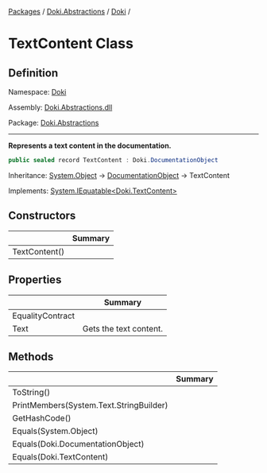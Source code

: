 [Packages](../../README.md) / [Doki.Abstractions](../README.md) / [Doki](README.md) / 

# TextContent Class

## Definition

Namespace: [Doki](README.md)

Assembly: [Doki.Abstractions.dll](../README.md)

Package: [Doki.Abstractions](https://www.nuget.org/packages/Doki.Abstractions)

---

**Represents a text content in the documentation.**

```csharp
public sealed record TextContent : Doki.DocumentationObject
```

Inheritance: [System.Object](https://learn.microsoft.com/en-us/dotnet/api/System.Object) → [DocumentationObject](Doki.DocumentationObject.md) → TextContent

Implements: [System.IEquatable&lt;Doki.TextContent&gt;](https://learn.microsoft.com/en-us/dotnet/api/System.IEquatable&lt;Doki.TextContent&gt;)

## Constructors

|   |Summary|
|---|---|
|TextContent()||


## Properties

|   |Summary|
|---|---|
|EqualityContract||
|Text| Gets the text content.|


## Methods

|   |Summary|
|---|---|
|ToString()||
|PrintMembers(System.Text.StringBuilder)||
|GetHashCode()||
|Equals(System.Object)||
|Equals(Doki.DocumentationObject)||
|Equals(Doki.TextContent)||


